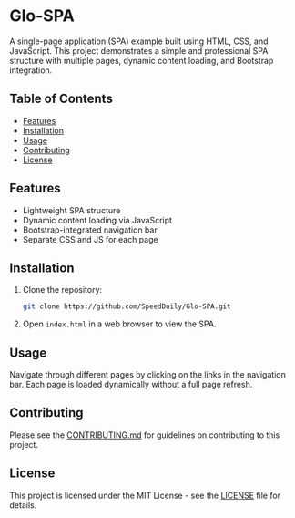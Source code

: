 # Glo-SPA

A single-page application (SPA) example built using HTML, CSS, and JavaScript. This project demonstrates a simple and professional SPA structure with multiple pages, dynamic content loading, and Bootstrap integration.

## Table of Contents
- [Features](#features)
- [Installation](#installation)
- [Usage](#usage)
- [Contributing](#contributing)
- [License](#license)

## Features
- Lightweight SPA structure
- Dynamic content loading via JavaScript
- Bootstrap-integrated navigation bar
- Separate CSS and JS for each page

## Installation
1. Clone the repository:
    ```bash
    git clone https://github.com/SpeedDaily/Glo-SPA.git
    ```
2. Open `index.html` in a web browser to view the SPA.

## Usage
Navigate through different pages by clicking on the links in the navigation bar. Each page is loaded dynamically without a full page refresh.

## Contributing
Please see the [CONTRIBUTING.md](CONTRIBUTING.md) for guidelines on contributing to this project.

## License
This project is licensed under the MIT License - see the [LICENSE](LICENSE) file for details.

